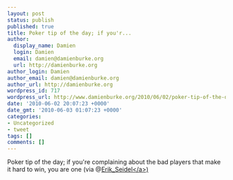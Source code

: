 ```yaml
---
layout: post
status: publish
published: true
title: Poker tip of the day; if you'r...
author:
  display_name: Damien
  login: Damien
  email: damien@damienburke.org
  url: http://damienburke.org
author_login: Damien
author_email: damien@damienburke.org
author_url: http://damienburke.org
wordpress_id: 717
wordpress_url: http://www.damienburke.org/2010/06/02/poker-tip-of-the-day-if-your/
date: '2010-06-02 20:07:23 +0000'
date_gmt: '2010-06-03 01:07:23 +0000'
categories:
- Uncategorized
- tweet
tags: []
comments: []
---
```

<p>Poker tip of the day; if you're complaining about the bad players that make it hard to win, you are one (via @<a href="http:&#47;&#47;twitter.com&#47;Erik_Seidel" class="aktt_username">Erik_Seidel<&#47;a>)</p>
